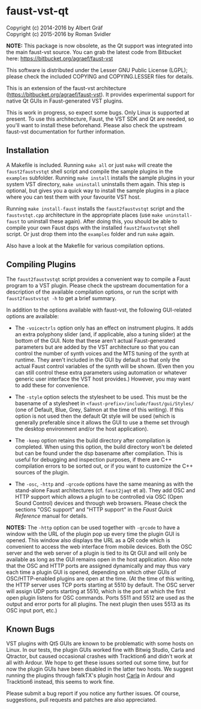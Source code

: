 # faust-vst-qt

Copyright (c) 2014-2016 by Albert Gräf  
Copyright (c) 2015-2016 by Roman Svidler

**NOTE:** This package is now obsolete, as the Qt support was integrated into
the main faust-vst source. You can grab the latest code from Bitbucket here:
https://bitbucket.org/agraef/faust-vst

This software is distributed under the Lesser GNU Public License (LGPL);
please check the included COPYING and COPYING.LESSER files for details.

This is an extension of the faust-vst architecture
(https://bitbucket.org/agraef/faust-vst). It provides experimental support for
native Qt GUIs in Faust-generated VST plugins.

This is work in progress, so expect some bugs. Only Linux is supported at
present. To use this architecture, Faust, the VST SDK and Qt are needed, so
you'll want to install these beforehand. Please also check the upstream
faust-vst documentation for further information.

## Installation

A Makefile is included. Running `make all` or just `make` will create the
`faust2faustvstqt` shell script and compile the sample plugins in the
`examples` subfolder. Running `make install` installs the sample plugins in
your system VST directory, `make uninstall` uninstalls them again. This step
is optional, but gives you a quick way to install the sample plugins in a
place where you can test them with your favourite VST host.

Running `make install-faust` installs the `faust2faustvstqt` script and the
`faustvstqt.cpp` architecture in the appropriate places (use `make
uninstall-faust` to uninstall these again). After doing this, you should be
able to compile your own Faust dsps with the installed `faust2faustvstqt`
shell script. Or just drop them into the `examples` folder and run `make`
again.

Also have a look at the Makefile for various compilation options.

## Compiling Plugins

The `faust2faustvstqt` script provides a convenient way to compile a Faust
program to a VST plugin. Please check the upstream documentation for a
description of the available compilation options, or run the script with
`faust2faustvstqt -h` to get a brief summary.

In addition to the options available with faust-vst, the following GUI-related
options are available:

- The `-voicectrls` option only has an effect on instrument plugins. It adds
  an extra polyphony slider (and, if applicable, also a tuning slider) at the
  bottom of the GUI. Note that these aren't actual Faust-generated parameters
  but are added by the VST architecture so that you can control the number of
  synth voices and the MTS tuning of the synth at runtime. They aren't
  included in the GUI by default so that only the actual Faust control
  variables of the synth will be shown. (Even then you can still control these
  extra parameters using automation or whatever generic user interface the VST
  host provides.) However, you may want to add these for convenience.

- The `-style` option selects the stylesheet to be used. This must be the
  basename of a stylesheet in `<faust-prefix>/include/faust/gui/Styles/` (one
  of Default, Blue, Grey, Salmon at the time of this writing). If this option
  is not used then the default Qt style will be used (which is generally
  preferable since it allows the GUI to use a theme set through the desktop
  environment and/or the host application).

- The `-keep` option retains the build directory after compilation is
  completed. When using this option, the build directory won't be deleted but
  can be found under the dsp basename after compilation. This is useful for
  debugging and inspection purposes, if there are C++ compilation errors to be
  sorted out, or if you want to customize the C++ sources of the plugin.

- The `-osc`, `-http` and `-qrcode` options have the same meaning as with the
  stand-alone Faust architectures (cf. `faust2jaqt` et al). They add OSC and
  HTTP support which allows a plugin to be controlled via OSC (Open Sound
  Control) devices and through web browsers. Please check the sections "OSC
  support" and "HTTP support" in the *Faust Quick Reference* manual for
  details.

**NOTES:** The `-http` option can be used together with `-qrcode` to have a
window with the URL of the plugin pop up every time the plugin GUI is opened.
This window also displays the URL as a QR code which is convenient to access
the web interface from mobile devices. Both the OSC server and the web server
of a plugin is tied to its Qt GUI and will only be available as long as the
GUI remains open in the host application. Also note that the OSC and HTTP
ports are assigned dynamically and may thus vary each time a plugin GUI is
opened, depending on which other GUIs of OSC/HTTP-enabled plugins are open at
the time. (At the time of this writing, the HTTP server uses TCP ports
starting at 5510 by default. The OSC server will assign UDP ports starting at
5510, which is the port at which the first open plugin listens for OSC
commands.  Ports 5511 and 5512 are used as the output and error ports for all
plugins. The next plugin then uses 5513 as its OSC input port, etc.)

## Known Bugs

VST plugins with Qt5 GUIs are known to be problematic with some hosts on
Linux. In our tests, the plugin GUIs worked fine with Bitwig Studio, Carla and
Qtractor, but caused occasional crashes with Tracktion6 and didn't work at all
with Ardour. We hope to get these issues sorted out some time, but for now the
plugin GUIs have been disabled in the latter two hosts. We suggest running the
plugins through falkTX's plugin host [Carla](https://github.com/falkTX/Carla)
in Ardour and Tracktion6 instead, this seems to work fine.

Please submit a bug report if you notice any further issues. Of course,
suggestions, pull requests and patches are also appreciated.
